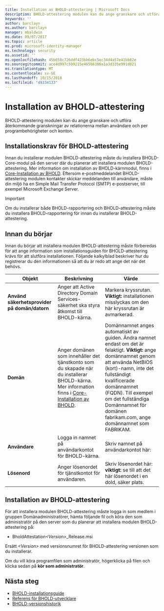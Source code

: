 ```yaml
---
title: Installation av BHOLD-attestering | Microsoft Docs
description: BHOLD-attestering modulen kan du ange granskare och utföra granskningar
keywords: ''
author: barclayn
ms.author: barclayn
manager: mbaldwin
ms.date: 09/07/2017
ms.topic: article
ms.prod: microsoft-identity-manager
ms.technology: security
ms.assetid: ''
ms.openlocfilehash: 45b650c726ddf423bb6ebc5ec34d4a57e41bb82e
ms.sourcegitcommit: ace4d997c599215e46566386a1a3d335e991d821
ms.translationtype: MT
ms.contentlocale: sv-SE
ms.lasthandoff: 10/15/2018
ms.locfileid: "49334133"
---
```

# <a name="bhold-attestation-installation"></a>Installation av BHOLD-attestering

BHOLD-attestering modulen kan du ange granskare och utföra återkommande granskningar av relationerna mellan användare och per programbehörigheter och konton.

## <a name="bhold-attestation-installation-requirements"></a>Installationskrav för BHOLD-attestering

Innan du installerar modulen BHOLD-attestering måste du installera BHOLD-Core-modul på den server där du planerar att installera modulen BHOLD-attestering. Mer information om installation av BHOLD-kärnmodul, finns i [Core-Installation av BHOLD](https://technet.microsoft.com/library/jj134095(v=ws.10).aspx). Eftersom e-postmeddelandet BHOLD-attestering modulen kontakter skickar meddelanden till användare, måste din miljö ha en Simple Mail Transfer Protocol (SMTP) e-postserver, till exempel Microsoft Exchange Server.

> [!IMPORTANT]
> Om du installerar både BHOLD-rapportering och BHOLD-attestering måste du installera BHOLD-rapportering för innan du installerar BHOLD-attestering.

## <a name="before-you-begin"></a>Innan du börjar

Innan du börjar att installera modulen BHOLD-attestering måste förberedas för att ange information som installationsguiden för BHOLD-attestering krävs för att slutföra installationen. Följande kalkylblad beskriver hur du registrerar du den informationen så att du är redo att ange det när det behövs.

| **Objekt**                                    | **Beskrivning**                                                                                                                                                                                                           | **Värde**                                                                                                                                                                                                                                                                                                            |
|---------------------------------------------|---------------------------------------------------------------------------------------------------------------------------------------------------------------------------------------------------------------------------|----------------------------------------------------------------------------------------------------------------------------------------------------------------------------------------------------------------------------------------------------------------------------------------------------------------------|
| **Använd säkerhetsprovider på domän/datorn** | Anger att Active Directory Domain Services-säkerhet ska styra åtkomst till BHOLD-kärna.                                                                                                                | Markera kryssrutan. **Viktigt:** installationen misslyckas om den här kryssrutan är avmarkerad.                                                                                                                                                                                                                   |
| **Domän**                                  | Anger domänen som innehåller det tjänstkonto som du skapade när du installerar BHOLD-kärna. Mer information finns i [Core-Installation av BHOLD](https://technet.microsoft.com/library/jj134095(v=ws.10).aspx). | Domännamnet anges automatiskt av guiden. Ändra namnet endast om det är felaktigt. **Viktigt:** ange domännamnet genom att använda NetBIOS (kort)-namn, inte det fullständigt kvalificerade domännamnet (FQDN). Till exempel om det fullständiga Domännamnet för domänen fabrikam.com, ange domännamnet som FABRIKAM. |
| **Användare**                                    | Logga in namnet på användarkontot för BHOLD-kärna.                                                                                                                                                          | Skriv namnet på användarkontot här:                                                                                                                                                                                                                                                                                    |
| **Lösenord**                                | Anger lösenordet för tjänstkontot för användaren.                                                                                                                                                                       | Skriv lösenordet här: **viktigt:** se till att det här lösenordet i en dold, säker plats.                                                                                                                                                                                                                  |

## <a name="bhold-attestation-installation"></a>Installation av BHOLD-attestering

För att installera modulen BHOLD-attestering måste logga in som medlem i gruppen Domänadministratörer, hämta följande fil och köra den som administratör på den server som du planerar att installera modulen BHOLD-attestering på:

- BholdAttestation<em>\<Version\></em>\_Release.msi

Ersätt *\<Version\>* med versionsnumret för BHOLD-attestering versionen som du installerar.

Om du vill köra programfilen som administratör, högerklicka på filen och klicka sedan på **kör som administratör**.

## <a name="next-steps"></a>Nästa steg

- [BHOLD-installationsguide](bhold-installation-guide.md)
- [Referens för BHOLD-utvecklare](../reference/mim2016-bhold-developer-reference.md)
- [BHOLD-versionshistorik](../reference/version-bhold-history.md)